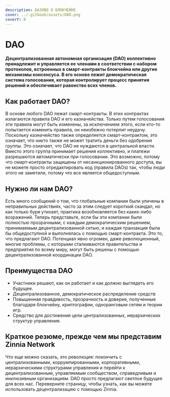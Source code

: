 ```yaml
---
description: БАЗОВО О БЛОКЧЕЙНЕ
cover: ../.gitbook/assets/DAO.png
coverY: 0
---
```


# DAO

**Децентрализованная автономная организация (DAO) коллективно принадлежит и управляется ее членами в соответствии с набором протоколов, встроенных в смарт-контракты блокчейна или другие механизмы консенсуса. В его основе лежит демократическая система голосования, которая контролирует процесс принятия решений и обеспечивает равенство всех членов.**&#x20;

## Как работает DAO?

В основе любого DAO лежат смарт-контракты. В этих контрактах излагаются правила DAO и его казначейства. Только путем голосования эти правила могут быть изменены, за исключением этого, если кто-то попытается изменить правила, он неизбежно потерпит неудачу. Поскольку казначейство также определяется смарт-контрактом, это означает, что никто также не может тратить деньги без одобрения группы. Это означает, что DAO не нуждаются в центральной власти. Вместо этого группа принимает решения коллективно, и платежи разрешаются автоматически при голосовании. Это возможно, потому что смарт-контракты защищены от несанкционированного доступа, вы не можете просто отредактировать код (правила DAOs) так, чтобы люди этого не заметили, потому что все является общедоступным.

## Нужно ли нам DAO?

Есть много сообщений о том, что глобальные компании были уличены в неправильных действиях, часто за этим следует короткий скандал, но как только буря утихает, практика возобновляется без каких-либо возражений. Теперь представьте, если бы эти компании были полностью прозрачными, с каждым демократическим решением, принимаемым децентрализованной сетью, и каждая транзакция была бы общедоступной и выполнялась с помощью смарт-контракта. Это то, что предлагают DAO. Потенциал явно огромен, даже революционный, многие проблемы, с которыми сталкиваются правительства и предприятия по всему миру, могут быть решены с помощью децентрализованной координации DAO.

## Преимущества DAO

* Участники решают, как он работает и как должно выглядеть его будущее.
* Децентрализованное, демократическое распределение средств
* Повышенная правдивость, прозрачность и доверие, полученные благодаря блокчейну, криптографии, одноранговым сетям и теории игр.
* Средство для достижения цели централизованных, иерархических структур управления.

## Краткое резюме, прежде чем мы представим Zinnia Network

Что еще можно сказать, это революция: покончить с централизованными, коррумпированными, корпоративными, иерархическими структурами управления и перейти к децентрализованным, управляемым сообществом, справедливым и инклюзивным организациям. DAO просто предлагают светлое будущее для всех нас. Переверните страницу, чтобы узнать, как вы можете использовать децентрализацию с помощью Zinnia.
